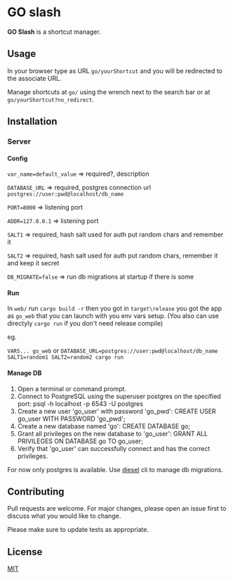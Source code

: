# GO slash

**GO Slash** is a shortcut manager.

## Usage

In your browser type as URL `go/yourShortcut` and you will be redirected to the associate URL.

Manage shortcuts at `go/` using the wrench next to the search bar or at `go/yourShortcut?no_redirect`.

## Installation

### Server

#### Config

`var_name=default_value` => required?, description

`DATABASE_URL` => required, postgres connection url `postgres://user:pwd@localhost/db_name`

`PORT=8000` => listening port

`ADDR=127.0.0.1` => listening port

`SALT1` => required, hash salt used for auth put random chars and remember it

`SALT2` => required, hash salt used for auth put random chars, remember it and keep it secret

`DB_MIGRATE=false` => run db migrations at startup if there is some

#### Run

In `web/` run `cargo build -r` then you got in `target\release` you got the app as `go_web` that you can launch with you env vars setup.
(You also can use directyly `cargo run` if you don't need release compile)

eg.

`VARS... go_web` or `DATABASE_URL=postgres://user:pwd@localhost/db_name SALT1=random1 SALT2=random2 cargo run`

#### Manage DB

1. Open a terminal or command prompt.
2. Connect to PostgreSQL using the superuser postgres on the specified port:
   psql -h localhost -p 6543 -U postgres
3. Create a new user 'go_user' with password 'go_pwd':
   CREATE USER go_user WITH PASSWORD 'go_pwd';
4. Create a new database named 'go':
   CREATE DATABASE go;
5. Grant all privileges on the new database to 'go_user':
   GRANT ALL PRIVILEGES ON DATABASE go TO go_user;
6. Verify that 'go_user' can successfully connect and has the correct privileges.

For now only postgres is available.
Use [diesel](https://diesel.rs/) cli to manage db migrations.

## Contributing

Pull requests are welcome. For major changes, please open an issue first to discuss what you would like to change.

Please make sure to update tests as appropriate.

## License

[MIT](https://choosealicense.com/licenses/mit/)



